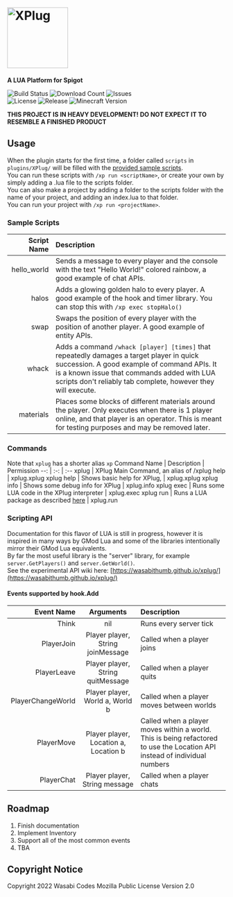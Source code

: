 # <!-- XPlug --> <img src="https://wasabicodes.xyz/cdn/b1c680ff86f27f18d4c896f3af5049e5/banner.png" alt="XPlug" style="height: 5em">
**A LUA Platform for Spigot**

![Build Status](https://img.shields.io/github/workflow/status/WasabiThumb/xplug/Java%20CI%20with%20Maven?logo=github&style=for-the-badge)
![Download Count](https://img.shields.io/github/downloads/WasabiThumb/xclaim/total?label=DOWNLOADS&logo=github&style=for-the-badge)
![Issues](https://img.shields.io/github/issues/WasabiThumb/xplug?style=for-the-badge&logo=github)\
![License](https://img.shields.io/github/license/WasabiThumb/xplug?style=for-the-badge)
![Release](https://img.shields.io/github/v/release/WasabiThumb/xplug?include_prereleases&style=for-the-badge)
![Minecraft Version](https://img.shields.io/badge/MINECRAFT-1.8%20--%201.19-informational?style=for-the-badge)

<strong>THIS PROJECT IS IN HEAVY DEVELOPMENT! DO NOT EXPECT IT TO RESEMBLE A FINISHED PRODUCT</strong>

## Usage
When the plugin starts for the first time, a folder called ``scripts`` in ``plugins/XPlug/`` will be filled with the [provided sample scripts](https://github.com/WasabiThumb/xplug/tree/master/src/main/resources/examples).\
You can run these scripts with ``/xp run <scriptName>``, or create your own by simply adding a .lua file to the scripts folder.\
You can also make a project by adding a folder to the scripts folder with the name of your project, and adding an index.lua to that folder.\
You can run your project with ``/xp run <projectName>``.

### Sample Scripts
Script Name | Description
--: | :--
hello_world | Sends a message to every player and the console with the text "Hello World!" colored rainbow, a good example of chat APIs.
halos | Adds a glowing golden halo to every player. A good example of the hook and timer library. You can stop this with ``/xp exec stopHalo()``
swap | Swaps the position of every player with the position of another player. A good example of entity APIs.
whack | Adds a command ``/whack [player] [times]`` that repeatedly damages a target player in quick succession. A good example of command APIs. It is a known issue that commands added with LUA scripts don't reliably tab complete, however they will execute.
materials | Places some blocks of different materials around the player. Only executes when there is 1 player online, and that player is an operator. This is meant for testing purposes and may be removed later.

### Commands
Note that ``xplug`` has a shorter alias ``xp``
Command Name | Description | Permission
--: | :-: | :--
xplug | XPlug Main Command, an alias of /xplug help | xplug.xplug
xplug help | Shows basic help for XPlug, | xplug.xplug
xplug info | Shows some debug info for XPlug | xplug.info
xplug exec <LUA code> | Runs some LUA code in the XPlug interpreter | xplug.exec
xplug run <package> | Runs a LUA package as described [here](#usage) | xplug.run

### Scripting API
Documentation for this flavor of LUA is still in progress, however it is inspired in many ways by GMod Lua and some of the libraries intentionally mirror their GMod Lua equivalents.\
By far the most useful library is the "server" library, for example ``server.GetPlayers()`` and ``server.GetWorld()``.\
See the experimental API wiki here: [https://wasabithumb.github.io/xplug/](https://wasabithumb.github.io/xplug/)

#### Events supported by hook.Add
Event Name | Arguments | Description
--: | :-: | :--
Think | nil | Runs every server tick
PlayerJoin | Player player, String joinMessage | Called when a player joins
PlayerLeave | Player player, String quitMessage | Called when a player quits
PlayerChangeWorld | Player player, World a, World b | Called when a player moves between worlds
PlayerMove | Player player, Location a, Location b | Called when a player moves within a world. This is being refactored to use the Location API instead of individual numbers
PlayerChat | Player player, String message | Called when a player chats

## Roadmap
1. Finish documentation
2. Implement Inventory
3. Support all of the most common events
4. TBA

## Copyright Notice
Copyright 2022 Wasabi Codes
Mozilla Public License Version 2.0
